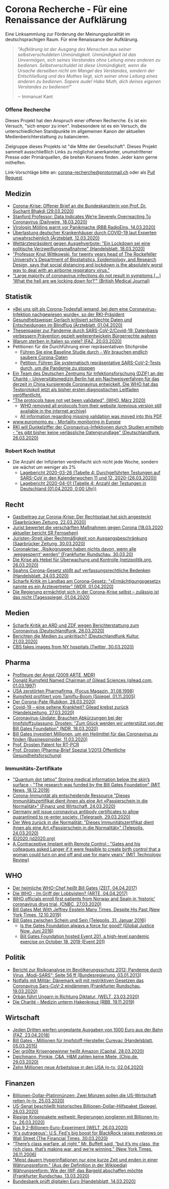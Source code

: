 # Corona Recherche - Für eine Renaissance der Aufklärung

Eine Linksammlung zur Förderung der Meinungspluralität im deutschsprachigen Raum. Für eine Renaissance der Aufklärung.

> *"Aufklärung ist der Ausgang des Menschen aus seiner selbstverschuldeten Unmündigkeit. Unmündigkeit ist das Unvermögen, sich seines Verstandes ohne Leitung eines anderen zu bedienen. Selbstverschuldet ist diese Unmündigkeit, wenn die Ursache derselben nicht am Mangel des Verstandes, sondern der Entschließung und des Muthes liegt, sich seiner ohne Leitung eines anderen zu bedienen. Sapere aude! Habe Muth, dich deines eigenen Verstandes zu bedienen!"*
>
> ‒ Immanuel Kant

### Offene Recherche 
Dieses Projekt hat den Anspruch einer offenen Recherche. Es ist ein Versuch, "sich empor zu irren". Insbesondere ist es ein Versuch, die unterschiedlichen Standpunkte im allgemeinen Kanon der aktuellen Medienberichterstattung zu balancieren.

Zielgruppe dieses Projekts ist "die Mitte der Gesellschaft". Dieses Projekt sammelt ausschließlich Links zu möglichst anerkannter, unumstrittener Presse oder Primärquellen, die breiten Konsens finden. Jeder kann gerne mithelfen.

Link-Vorschläge bitte an: <a href="mailto:corona-recherche@protonmail.ch">corona-recherche@protonmail.ch</a> oder als [Pull Request](https://github.com/corona-recherche/corona-recherche.github.io/edit/master/README.md).

## Medizin
- [Corona-Krise: Offener Brief an die Bundeskanzlerin von Prof. Dr. Sucharit Bhakdi (29.03.2020)](https://www.youtube.com/watch?v=LsExPrHCHbw)
- [Stanford Professor: Data Indicates We’re Severely Overreacting To Coronavirus (Dailywire, 18.03.2020)](https://www.dailywire.com/news/stanford-professor-data-indicates-were-overreacting-to-coronavirus)
- [Virologin Mölling warnt vor Panikmache (RBB RadioEins, 14.03.2020)](https://www.radioeins.de/programm/sendungen/die_profis/archivierte_sendungen/beitraege/corona-virus-kein-killervirus.html)
- [Überlastung deutscher Krankenhäuser durch COVID-19 laut Experten unwahrscheinlich (Ärzteblatt, 12.03.2020)](https://www.aerzteblatt.de/nachrichten/111029/Ueberlastung-deutscher-Krankenhaeuser-durch-COVID-19-laut-Experten-unwahrscheinlich)
- [Weltärztepräsident gegen Ausgehverbote: "Ein Lockdown sei eine politische Verzweiflungsmaßnahme" (Handelsblatt, 18.03.2020)](https://www.handelsblatt.com/dpa/wirtschaft-handel-und-finanzen-virus-weltaerztepraesident-gegen-ausgehverbote/25655384.html?ticket=ST-2557018-CSTbN0vVvOdjvNPbAAXI-ap5)
- ["Professor Knut Wittkowski, for twenty years head of The Rockefeller University's Department of Biostatistics, Epidemiology, and Research Design, says that social distancing and lockdown is the absolutely worst way to deal with an airborne respiratory virus."](https://www.youtube.com/watch?v=lGC5sGdz4kg)
- ["Large majority of coronavirus infections do not result in symptoms [...] ‘What the hell are we locking down for?’" (British Medical Journal)](https://www.bmj.com/content/369/bmj.m1375)


## Statistik 
- [»Bei uns gilt als Corona-Todesfall jemand, bei dem eine Coronavirus-Infektion nachgewiesen wurde«, so der RKI-Präsident](https://videos.files.wordpress.com/xw9WT7Zh/rki-corona-200320.mp4)
- [Gesundheitsweiser Gerlach kritisiert schlechte Daten und Entscheidungen im Blindflug (Ärzteblatt, 01.04.2020)](https://www.aerztezeitung.de/Politik/Gesundheitsweiser-Gerlach-kritisiert-schlechte-Daten-und-Entscheidungen-im-Blindflug-408227.html)
- [Thesenpapier zur Pandemie durch SARS-CoV-2/Covid-19: Datenbasis verbessern Prävention gezielt weiterentwickeln Bürgerrechte wahren](https://files.springernature.com/getResource/%22Thesenpapier%20zur%20Pandemie%20...%22%20im%20Wortlaut.pdf?token=IULUvIufpS8AXE43riPpExKrcZMUcwpHIO0w4yhOno61RnG9Vz6%2Fr7GCrI5AcBi92o1n3tikPjKFkiYotkHNpNM75Zwrwg1JnULfD6ql3lYPqgQMU2BsN7gDMRwP3DwtffZxaDwA9DpPbjyv1lPzUrtyyTJlO0pB%2FxXEYAITg92BJD%2Buim%2BY1FHd7QZXbqjV7keesMpVNI4D%2B5PPFR6ZJaVsmg7kO8PoHfKnFNISIA%2Fqu%2F9xuBnRKtBnKPKMmwJsyXBsBJ59FdVZjJx6OA1NBsyBaFTlytdxpSzNyXOVaJ8Ht9ChLs%2FevRFhiPlxac%2BOBwfzSu679MDpk4AZJ4tNXrP1UBsKowhlzNb4koDKiHQ%3D)
- [Warum sterben in Italien so viele? (FAZ, 20.03.2020)](https://www.faz.net/aktuell/gesellschaft/gesundheit/coronavirus/corona-pandemie-warum-sterben-in-italien-so-viele-16688344.html)
- Petitionen für die Durchführung einer repräsentativen Stichprobe
  - [Führen Sie eine Baseline Studie durch  - Wir brauchen endlich saubere Corona-Daten](https://www.openpetition.de/petition/online/fuehren-sie-die-baseline-studie-durch-wir-brauchen-endlich-saubere-corona-daten)
  - [Petition: Führen Sie systematisch repräsentative SARS-CoV-2-Tests durch, um die Pandemie zu stoppen](https://www.change.org/p/ministerpr%C3%A4sident-dr-markus-s%C3%B6der-f%C3%BChren-sie-systematische-repr%C3%A4sentative-covid-19-tests-durch-um-die-pandemie-zu-stoppen)
- [Ein Team des Deutschen Zentrums für Infektionsforschung (DZIF) an der Charité – Universitätsmedizin Berlin hat ein Nachweisverfahren für das derzeit in China kursierende Coronavirus entwickelt. Die WHO hat das Testprotokoll jetzt als bisher ersten diagnostischen Leitfaden veröffentlicht. ](https://www.dzif.de/de/erster-test-fuer-das-neuartige-coronavirus-china-ist-entwickelt)
- ["The protocols have not yet been validated", (WHO, März 2020)](https://www.who.int/emergencies/diseases/novel-coronavirus-2019/technical-guidance/laboratory-guidance)
   - [WHO removed all protocols from their website (previous version still available in the internet archive)](http://web.archive.org/web/20200219050513/https://www.who.int/emergencies/diseases/novel-coronavirus-2019/technical-guidance/laboratory-guidance)
   - [All information regarding missing validation was moved into this PDF](https://www.who.int/docs/default-source/coronaviruse/whoinhouseassays.pdf)
- [www.euromomo.eu - Mortality monitoring in Europe](https://www.euromomo.eu/)
- [RKI will Dunkelziffer der Coronavirus-Infektionen durch Studien ermitteln - "es gibt bisher keine verlässliche Datengrundlage" (Deutschlandfunk, 26.03.2020)](https://www.deutschlandfunk.de/covid-19-rki-will-dunkelziffer-der-coronavirus-infektionen.2850.de.html?drn:news_id=1114345)

### Robert Koch Institut
- Die Anzahl der Infizierten verdreifacht sich nicht jede Woche, sondern sie wächst um weniger als 2% 
  - [Lagebericht 2020-03-26 (Tabelle 4: Durchgeführten Testungen auf SARS-CoV in den Kalenderwochen 11 und 12, 2020-(26.03.2020))](https://www.rki.de/DE/Content/InfAZ/N/Neuartiges_Coronavirus/Situationsberichte/2020-03-26-de.pdf?__blob=publicationFile) 
  - [Lagebericht 2020-04-01 (Tabelle 4: Anzahl der Testungen in Deutschland (01.04.2020, 0:00 Uhr)) ](https://www.rki.de/DE/Content/InfAZ/N/Neuartiges_Coronavirus/Situationsberichte/2020-04-01-de.pdf?__blob=publicationFile)


## Recht 
- [Gastbeitrag zur Corona-Krise: Der Rechtsstaat hat sich angesteckt (Saarbrücken Zeitung, 22.03.2020)](https://www.saarbruecker-zeitung.de/nachrichten/meinung/standpunkt/in-der-corona-krise-hat-sich-der-rechtsstaat-angesteckt_aid-49693223)
- [Jurist bewertet die verschärften Maßnahmen gegen Corona
(18.03.2020 aktueller bericht SR Fernsehen) ](https://www.ardmediathek.de/ard/player/Y3JpZDovL3NyLW9ubGluZS5kZS9BQl84NTM5NA/jurist-bewertet-die-versch-rften-ma-nahmen-gegen-corona)
- [Juristen-Streit über Rechtmäßigkeit von Ausgangsbeschränkung (Saarbrücker Zeitung, 30.03.2020)](https://www.saarbruecker-zeitung.de/saarland/landespolitik/corona-juristen-streit-ueber-rechtmaessigkeit-von-ausgangsbeschraenkung_aid-49833487)
- [Coronakrise: „Risikogruppen haben nichts davon, wenn alle ‚weggesperrt‘ werden“ (Frankfurter Rundschau, 30.03.20)](https://www.fr.de/politik/coronakrise-deutschland-kontaktsperre-koennte-rechtswidrig-sein-13611821.html)
- [Die Krise als Hebel für Überwachung und Kontrolle (netzpolitik.org, 26.03.2020)](https://netzpolitik.org/2020/die-krise-als-hebel-fuer-ueberwachung-und-kontrolle/)
- [Spahns Corona-Gesetz stößt auf verfassungsrechtliche Bedenken (Handelsblatt, 24.03.2020)](https://www.handelsblatt.com/politik/deutschland/infektionsschutzgesetz-spahns-corona-gesetz-stoesst-auf-verfassungsrechtliche-bedenken/25673042.html)
- [Scharfe Kritik im Landtag am Corona-Gesetz: "«Ermächtigungsgesetz» nannte es ein Ärztevertreter" (WDR, 01.04.2020) ](https://www1.wdr.de/nachrichten/landespolitik/epidemigesetz-landtag-100.html)
- [Die Regierung ermächtigt sich in der Corona-Krise selbst – zulässig ist das nicht (Tagesspiegel, 01.04.2020)](https://www.tagesspiegel.de/politik/parlament-gibt-kontrolle-aus-der-hand-die-regierung-ermaechtigt-sich-in-der-corona-krise-selbst-zulaessig-ist-das-nicht/25701884.html?fbclid=IwAR3a8UWOwtKmcwcyC-05G6ox6rfHwg75ur0y1GtHZ7MkgA0bbYKZGz_LKAY)

## Medien 
- [Scharfe Kritik an ARD und ZDF wegen Berichterstattung zum Coronavirus (Deutschlandfunk, 26.03.2020)](https://www.deutschlandfunk.de/covid-19-scharfe-kritik-an-ard-und-zdf-wegen.2849.de.html?drn%3Anews_id=1114517&fbclid=IwAR1WEi29ShfjqG9aWPLS0K8S1Ha0MAoZp_WYAuhnAn3f6arZusNRisIBZsI)
- [Berichten die Medien zu unkritisch? (Deutschlandfunk Kultur, 21.03.2020)](https://www.deutschlandfunkkultur.de/journalismus-in-der-coronakrise-berichten-die-medien-zu.1264.de.html?dram:article_id=473101)
- [CBS fakes images from NY hospitals (Twitter, 30.03.2020)](https://twitter.com/GemCrypto/status/1244424139773038593/photo/1)

## Pharma 
- [Profiteure der Angst (2009 ARTE, MDR)](https://www.youtube.com/watch?v=ZkyL4NxJJcc)
- [Donald Rumsfeld Named Chairman of Gilead Sciences (gilead.com, 01.03.1997)](https://www.gilead.com/news-and-press/press-room/press-releases/1997/1/donald-h-rumsfeld-named-chairman-of-gilead-sciences)
- [USA zerstörten Pharmafirma, (Focus Magazin, 31.08.1998)](https://www.focus.de/magazin/archiv/sudan-usa-zerstoerten-pharmafirma_aid_173351.html)
- [Rumsfeld profitiert vom Tamiflu-Boom (Spiegel, 01.11.2005)](https://www.spiegel.de/wirtschaft/vogelgrippe-rumsfeld-profitiert-vom-tamiflu-boom-a-382714.html)
- [Der Corona-Pate (Rubikon, 28.03.2020)](https://www.rubikon.news/artikel/der-corona-pate)
- [Covid-19 – eine seltene Krankheit? Gilead krebst zurück (Handelszeitung, 27.03.2020) ](https://www.handelszeitung.ch/unternehmen/covid-19-eine-seltene-krankheit-gilead-krebst-zuruck)
- [Coronavirus-Update: Brauchen Abkürzungen bei der Impfstoffzulassung; Drosten: "Zum Glück werden wir unterstützt von der Bill Gates Foundation" (NDR, 18.03.2020)](https://www.ndr.de/nachrichten/info/16-Coronavirus-Update-Wir-brauchen-Abkuerzungen-bei-der-Impfstoffzulassung,podcastcoronavirus140.html)
- [Bill Gates investiert Millionen, um ein Heilmittel für das Coronavirus zu finden (Businessinsider, 11.03.2020)](https://www.businessinsider.de/wissenschaft/gesundheit/bill-gates-warnt-vor-coronavirus-und-investiert-in-heilmittel/)
- [Prof. Drosten Patent for RT-PCR](https://patentimages.storage.googleapis.com/95/9b/ae/5bd89921139983/WO2003033732A2.pdf)
- [Prof. Drosten (Pharma-Brief Spezial 1/2013 Öffentliche Gesundheitsforschung)](http://www.med4all.org/images/werkzeugkasten/PDFs/2013_01_spezial_Gesforsch.pdf)


### Immunitäts-Zertifikate
- ["Quantum dot tattoo" Storing medical information below the skin’s surface - "The research was funded by the Bill Gates Foundation" (MIT News, 18.12.2019)](http://news.mit.edu/2019/storing-vaccine-history-skin-1218)
- [Corona-Immunität als entscheidende Ressource "Dieses Immunitätszertifikat dient ihnen als eine Art «Passierschein in die Normalität»" (Finanz und Wirtschaft, 24.03.2020)](https://www.fuw.ch/article/corona-immunitaet-als-entscheidende-ressource/)
- [Germany will issue coronavirus antibody certificates to allow quarantined to re-enter society, (Telegraph, 29.03.2020)](https://www.telegraph.co.uk/news/2020/03/29/germany-will-issue-coronavirus-antibody-certificates-allow-quarantined/)
- [Der Weg zurück in die Normalität: "Dieses Immunitätszertifikat dient ihnen als eine Art «Passierschein in die Normalität»" (Telepolis, 24.03.2020)](https://www.heise.de/tp/features/Der-Weg-zurueck-in-die-Normalitaet-4688592.html)
- [ID2020 (id2020.org)](https://id2020.org/)
- [A Contraceptive Implant with Remote Control
: "Gates and his colleagues asked Langer if it were feasible to create birth control that a woman could turn on and off and use for many years" (MIT Technology Review)](https://www.technologyreview.com/s/528121/a-contraceptive-implant-with-remote-control/)


## WHO 
- [Der heimliche WHO-Chef heißt Bill Gates (ZEIT, 04.04.2017)](https://www.zeit.de/wissen/gesundheit/2017-03/who-unabhaengigkeit-bill-gates-film)
- [Die WHO - Im Griff der Lobbyisten? (ARTE, 04.04.2017)](https://programm.ard.de/TV/Programm/Detailsuche/?sendung=2872498016546)
- [WHO officials enroll first patients from Norway and Spain in ‘historic’ coronavirus drug trial, (CNBC, 27.03.2020)](https://www.cnbc.com/2020/03/27/who-officials-enroll-first-patients-from-norway-and-spain-in-historic-coronavirus-drug-trial.html)
- [Bill Gates Met With Jeffrey Epstein Many Times, Despite His Past (New York Times, 12.10.2019)](https://www.nytimes.com/2019/10/12/business/jeffrey-epstein-bill-gates.html)
- [Bill Gates zwischen Schein und Sein (Telepolis, 31. Januar 2016)](https://www.heise.de/tp/features/Bill-Gates-zwischen-Schein-und-Sein-3378037.html)
   - [Is the Gates Foundation always a force for good? (Global Justice Now, Juni 2016)](https://www.globaljustice.org.uk/sites/default/files/files/resources/gjn_gates_report_june_2016_web_final_version_2.pdf)
   - [Bill Gates Foundation hosted Event 201, a high-level pandemic exercise on October 18, 2019 (Event 201)](http://www.centerforhealthsecurity.org/event201/)
  
   
## Politik 
- [Bericht zur Risikoanalyse im Bevölkerungsschutz 2012: Pandemie durch Virus
„Modi-SARS“; Seite 56 ff (Bundesregierung, 03.01.2013)](https://dipbt.bundestag.de/dip21/btd/17/120/1712051.pdf)
- [Notfalls mit Militär: Dänemark will mit restriktiven Gesetzen das Coronavirus Sars-CoV-2 eindämmen (Frankfurter Rundschau, 19.03.2020)](https://www.fr.de/politik/coronavirus-sars-cov-2-daenemark-notfalls-militaer-13598503.html)
- [Orbán führt Ungarn in Richtung Diktatur, (WELT, 23.03.2020)](https://www.welt.de/print/die_welt/politik/article206732497/Orban-fuehrt-Ungarn-in-Richtung-Diktatur.html)
- [Die Charité - Medizin unterm Hakenkreuz (RBB, 19.11.2019)](https://www.rbb-online.de/doku/die/die-charite---medizin-unterm-hakenkreuz.html)

## Wirtschaft 
- [Jeden Dritten werfen ungeplante Ausgaben von 1000 Euro aus der Bahn (FAZ, 23.04.2018)](https://www.faz.net/aktuell/wirtschaft/mehr-wirtschaft/armut-in-deutschland-jeder-dritte-hat-nicht-mal-1000-euro-15553142.html)
- [Bill Gates - Millionen für Impfstoff-Hersteller Curevac (Handelsblatt, 05.03.2015)](https://www.handelsblatt.com/unternehmen/industrie/bill-gates-millionen-fuer-impfstoff-hersteller-curevac/11465836.html)
- [Der größte Krisengewinner heißt Amazon (Capital, 28.03.2020)](https://www.capital.de/wirtschaft-politik/der-groesste-krisengewinner-heisst-amazon)
- [Deichmann, Pimkie, C&A, H&M zahlen keine Miete, (Chip.de, 29.03.2020)](https://www.chip.de/news/Deichmann-Pimkie-CundA-HundM-zahlen-keine-Miete-Kunden-rufen-zum-Boykott-auf_182583617.html)
- [Zehn Millionen neue Arbeitslose in den USA (n-tv, 02.04.2020)](https://www.n-tv.de/wirtschaft/Zehn-Millionen-neue-Arbeitslose-in-den-USA-article21688497.html)

## Finanzen 
- [Billionen-Dollar-Platinmünzen: Zwei Münzen sollen die US-Wirtschaft retten (n-tv, 25.03.2020)](https://www.n-tv.de/wirtschaft/Zwei-Muenzen-sollen-die-US-Wirtschaft-retten-article21665676.html)
- [US-Senat beschließt historisches Billionen-Dollar-Hilfspaket (Spiegel, 26.03.2020)](https://www.spiegel.de/politik/ausland/coronakrise-us-senat-beschliesst-historisches-billionen-dollar-hilfspaket-a-961bad8a-9f48-45e2-b37b-adab0d071c47)
- [Riesige Krisenpakete weltweit: Regierungen jonglieren mit Billionen (n-tv, 26.03.2020)](https://www.n-tv.de/wirtschaft/Regierungen-jonglieren-mit-Billionen-article21669994.html)
- [Das 9,2-Billionen-Euro-Experiment (WELT, 26.03.2020)](https://www.welt.de/finanzen/article206802607/Regierungen-Fed-und-EZB-stellen-9-2-Billionen-Euro-bereit.html)
- ['It's outrageous': U.S. Fed's big boost for BlackRock raises eyebrows on Wall Street (The Financial Times, 30.03.2020)](https://business.financialpost.com/financial-times/u-s-feds-big-boost-for-blackrock-raises-eyebrows-on-wall-street)
- [“There’s class warfare, all right,” Mr. Buffett said, “but it’s my class, the rich class, that’s making war, and we’re winning.” (New York Times, 26.11.2006) ](https://www.nytimes.com/2006/11/26/business/yourmoney/26every.html)
- ["Meist dauern Hyperinflationen nur eine kurze Zeit und enden in einer Währungsreform." (Aus der Definition in der Wikipedia)](https://de.wikipedia.org/wiki/Hyperinflation)
- [Währungsreform: Wie der IWF das Bargeld abschaffen möchte (Frankfurter Rundschau, 13.03.2020)](https://www.fr.de/politik/washington-dc-raet-bargeld-abzuschaffen-12894181.html)
- [Bundesbank prüft digitalen Euro (Handelsblatt, 14.03.2020)](https://www.handelsblatt.com/finanzen/geldpolitik/zahlungsverkehr-bundesbank-prueft-digitalen-euro/25640780.html?ticket=ST-177304-O5TzFfbftm6ydHQ3Sa5r-ap2)
